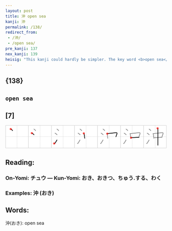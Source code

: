 ```yaml
---
layout: post
title: 沖 open sea
kanji: 沖
permalink: /138/
redirect_from:
 - /沖/
 - /open sea/
pre_kanji: 137
nex_kanji: 139
heisig: "This kanji could hardly be simpler. The key word <b>open sea</b> readily suggests being out <i>in the middle of</i> a great body of <i>water</i> .Thinking of it in this way should avoid confusion with the kanji for "open," which we will meet later on."
---
```


## {138}

## `open sea`

## [7]

<div class="stroke"><img src="../images/E6B296.png" /></div>

## Reading:

### On-Yomi: チュウ &mdash; Kun-Yomi: おき、おきつ、ちゅう.する、わく

### Examples: 沖 (おき)

## Words:

沖(おき): open sea
